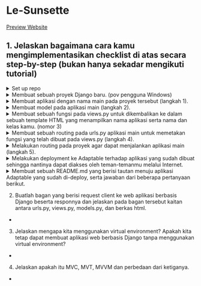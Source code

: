 # Le-Sunsette
[Preview Website]()

## 1. Jelaskan bagaimana cara kamu mengimplementasikan checklist di atas secara step-by-step (bukan hanya sekadar mengikuti tutorial) 
<details>
  <summary>Set up repo</summary>

  1) Buat repository Github bernama `le-sunsette` dengan visibilitas public dan pilih penambahan file Readme.md
  2) Buat file bernama `.gitignore` yang berisi:
     ```python
     # Django
     *.log
     *.pot
     *.pyc
     __pycache__
     db.sqlite3
     media
     
     # Backup files
     *.bak 
    
     # If you are using PyCharm
     # User-specific stuff
     .idea/**/workspace.xml
     .idea/**/tasks.xml
     .idea/**/usage.statistics.xml
     .idea/**/dictionaries
     .idea/**/shelf
     
     # AWS User-specific
     .idea/**/aws.xml
    
     # Generated files
     .idea/**/contentModel.xml
    
     # Sensitive or high-churn files
     .idea/**/dataSources/
     .idea/**/dataSources.ids
     .idea/**/dataSources.local.xml
     .idea/**/sqlDataSources.xml
     .idea/**/dynamic.xml
     .idea/**/uiDesigner.xml
     .idea/**/dbnavigator.xml
     
     # Gradle
     .idea/**/gradle.xml
     .idea/**/libraries
    
     # File-based project format
     *.iws
    
     # IntelliJ
     out/
    
     # JIRA plugin
     atlassian-ide-plugin.xml
    
     # Python
     *.py[cod] 
     *$py.class 
    
     # Distribution / packaging 
     .Python build/ 
     develop-eggs/ 
     dist/ 
     downloads/ 
     eggs/ 
     .eggs/ 
     lib/ 
     lib64/ 
     parts/ 
     sdist/ 
     var/ 
     wheels/ 
     *.egg-info/ 
     .installed.cfg 
     *.egg 
     *.manifest 
     *.spec 
    
     # Installer logs 
     pip-log.txt 
     pip-delete-this-directory.txt 
     
     # Unit test / coverage reports 
     htmlcov/ 
     .tox/ 
     .coverage 
     .coverage.* 
     .cache 
     .pytest_cache/ 
     nosetests.xml 
     coverage.xml 
     *.cover 
     .hypothesis/ 
     
     # Jupyter Notebook 
     .ipynb_checkpoints 
    
     # pyenv 
     .python-version 
    
     # celery 
     celerybeat-schedule.* 
    
     # SageMath parsed files 
     *.sage.py 
    
     # Environments 
     .env 
     .venv 
     env/ 
     venv/ 
     ENV/ 
     env.bak/ 
     venv.bak/ 
    
     # mkdocs documentation 
     /site 
    
     # mypy 
     .mypy_cache/ 
    
     # Sublime Text
     *.tmlanguage.cache 
     *.tmPreferences.cache 
     *.stTheme.cache 
     *.sublime-workspace 
     *.sublime-project 
    
     # sftp configuration file 
     sftp-config.json 
    
     # Package control specific files Package 
     Control.last-run 
     Control.ca-list 
     Control.ca-bundle 
     Control.system-ca-bundle 
     GitHub.sublime-settings 
    
     # Visual Studio Code
     .vscode/* 
     !.vscode/settings.json 
     !.vscode/tasks.json 
     !.vscode/launch.json 
     !.vscode/extensions.json 
     .history
     ```
  3) Lakukan command `git clone` dengan url repository tersebut, pastikan sudah berada di direktori lokal yang diinginkan
  
</details>

<details>
  <summary>Membuat sebuah proyek Django baru. (pov pengguna Windows)</summary>
  1) Masuk ke dalam direktori yang sudah di-clone

  2) Di dalam direktori tersebut, buka command prompt dan buat virtual environemnt baru dengan menjalankan:
     ```
     python -m venv env
     ```
  3) Aktifkan virtual environtment
     ```
     env\Scripts\activate.bat
     ```
  4) Virtual environment berhasil diaktifkan ditandai dengan `(env)` pada bagian awal input command line. Pastikan virtual environment   tetap berjalan.
  5) Di direktori yang sama, buat berkas `requirements.txt` yang berisi:
     ```
     django
     gunicorn
     whitenoise
     psycopg2-binary
     requests
     urllib3
     ```
  6) Unduh depedencies dengan menjalankan kode di command prompt
     ```
     pip install -r requirements.txt
     ```
  7) Pada direktori yang sama, buat direktori project Django bernama `le_sunsette` dengan menjalankan perintah (pastikan terdapat `.` pada akhir kode):
     ```
     django-admin startproject le_sunsette .
     ```
  8) Untuk keperluan deployment, tambahkan `"*"` untuk variabel `ALLOWED_HOSTS` pada file `settings.py`, seperti:
     ```python
     ...
     ALLOWED_HOSTS = ["*"]
     ...
     ```
  9) Jalankan server Django dengan perintah:
     ```
     python manage.py runserver
     ```
</details>

<details>
  <summary>Membuat aplikasi dengan nama main pada proyek tersebut (langkah 1).</summary>
  
  1) Buat direktori `main` untuk membuat aplikasi baru dengan menjalankan:
     ```
     python manage.py startapp main
     ```
  2) Tambahkan `'main'` untuk variabel `INSTALLED_APPS` pada file `settings.py`, seperti:
     ```python
     INSTALLED_APPS = [
       ...,
       'main',
       ...
     ]
     ```
  3) Buat direktori `templates` di dalam direktor `main`
  4) Buat berkas `main.html` di dalam direktor `templates` yang isinya disesuaikan dengan tampilan yang ingin dilihat client (bagian ini nantinya akan diubah pada tahap selanjutnya)
</details>



<details>
  <summary>Membuat model pada aplikasi main (langkah 2).</summary>
  
  1) Buka berkas `models.py` pada direktori `main` dan isi dengan kode:
     ```python
     from django.db import models

     class Item(models.Model):
       name = models.CharField(max_length=255)
       amount = models.IntegerField()
       description = models.TextField()
       price = models.IntegerField()
       type = models.CharField(max_length=255)
     ```

  3) Buat dan terapkan migrasi model dengan menjalankan kode:
     ```
     python manage.py makemigrations
     python manage.py migrate
     ```

</details>

<details>
  <summary>Membuat sebuah fungsi pada views.py untuk dikembalikan ke dalam sebuah template HTML yang menampilkan nama aplikasi serta nama dan kelas kamu. (nomor 3)</summary>

  1) Tambahkan baris impor berikut pada berkas `views.py` di direktori aplikasi `main`:
     ```python
     from django.shortcuts import render
     ```
 
  2) Tambahkan fungsi `show-main` yang menampilkan nama aplikasi, serta nama dan kelas mahasiswa
     ```python
     def show_main(request):
       context = {
          'nama_mahasiswa': 'William',
          'kelas_mahasiswa': 'PBP D',
          'nama_aplikasi': 'le-sunsette',
          'name': 'Plain croissant',
          'amount': 6,
          'description': 'Classic type croissant with layers of buttery dough, each bite reveals a harmony of flaky and melted buttery. Savor the simplicity of pure delight – the perfect companion to your morning coffee or a snack',
          'price': 35000
       }

       return render(request, "main.html", context)
     ```

3) Buka berkas `main.html` yang dibuat sebelumnya, ubah tampilannya dengan penambahan context (kreasikan bentuk layouting yang diinginkan)
     
</details>

<details>
  <summary>Membuat sebuah routing pada urls.py aplikasi main untuk memetakan fungsi yang telah dibuat pada views.py (langkah 4).</summary>

  1) Buat berkas `urls.py` di dalam direktori `main` dan isi dengan kode berikut:
     ```python
     from django.urls import path
     from main.views import show_main

     app_name = 'main'
     urlpatterns = [
       path('', show_main, name='show_main'),
     ]
     ```

</details>

<details>
  <summary>Melakukan routing pada proyek agar dapat menjalankan aplikasi main (langkah 5).</summary>
  
  1) Buka berkas `urls.py` di dalam direktori `le_sunsette` dan impor fungsi `include`:
     ```python
     ...
     from django.urls import path, include
     ...
     ```
  2) Tambahkan rute URL untuk ke `main` dengan menambahkan `from django.urls import path, include` untuk variabel `urlpatterns`, seperti:
     ```
     urlpatterns = [
       ...
       path('main/', include('main.urls')),
       ...
     ]
     ```

  3) Buka [http://localhost:8000/main/](http://localhost:8000/main/) untuk mengakses hasil pekerjaan (pastikan project sudah di-run)
</details>

<details>
  <summary>Melakukan deployment ke Adaptable terhadap aplikasi yang sudah dibuat sehingga nantinya dapat diakses oleh teman-temanmu melalui Internet.
  
  
  </summary>


</details>

<details>
  <summary>Membuat sebuah README.md yang berisi tautan menuju aplikasi Adaptable yang sudah di-deploy, serta jawaban dari beberapa pertanyaan berikut.</summary>


</details>


    
  
2. Buatlah bagan yang berisi request client ke web aplikasi berbasis Django beserta responnya dan jelaskan pada bagan tersebut kaitan antara urls.py, views.py, models.py, dan berkas html.
-

3. Jelaskan mengapa kita menggunakan virtual environment? Apakah kita tetap dapat membuat aplikasi web berbasis Django tanpa menggunakan virtual environment?
-

4. Jelaskan apakah itu MVC, MVT, MVVM dan perbedaan dari ketiganya.
-
